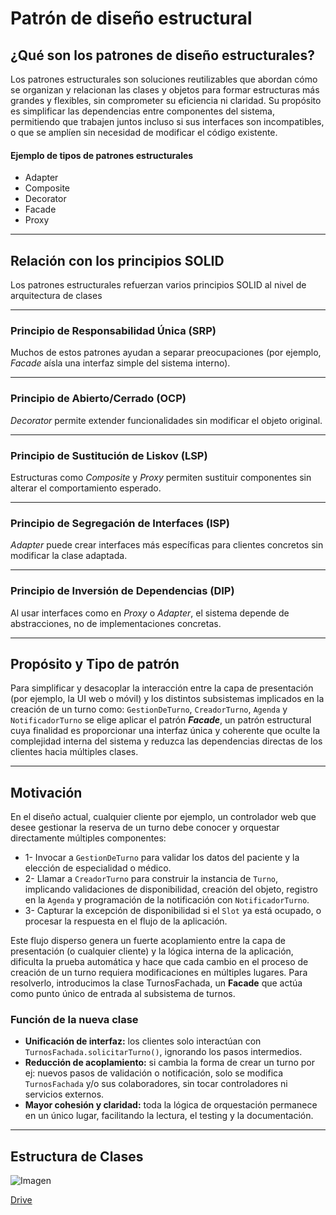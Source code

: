# Patrón de diseño estructural

## ¿Qué son los patrones de diseño estructurales?
Los patrones estructurales son soluciones reutilizables que abordan cómo se organizan y relacionan las clases y objetos para formar estructuras más grandes y flexibles, sin comprometer su eficiencia ni claridad.
Su propósito es simplificar las dependencias entre componentes del sistema, permitiendo que trabajen juntos incluso si sus interfaces son incompatibles, o que se amplíen sin necesidad de modificar el código existente.

#### Ejemplo de tipos de patrones estructurales
- Adapter
- Composite
- Decorator
- Facade
- Proxy

---

## Relación con los principios SOLID
Los patrones estructurales refuerzan varios principios SOLID al nivel de arquitectura de clases

---

### Principio de Responsabilidad Única (SRP)
Muchos de estos patrones ayudan a separar preocupaciones (por ejemplo, *Facade* aísla una interfaz simple del sistema interno).

---

### Principio de Abierto/Cerrado (OCP)
*Decorator* permite extender funcionalidades sin modificar el objeto original.

---

### Principio de Sustitución de Liskov (LSP)
Estructuras como *Composite* y *Proxy* permiten sustituir componentes sin alterar el comportamiento esperado.

---

### Principio de Segregación de Interfaces (ISP)
*Adapter* puede crear interfaces más específicas para clientes concretos sin modificar la clase adaptada.

---

### Principio de Inversión de Dependencias (DIP)
Al usar interfaces como en *Proxy* o *Adapter*, el sistema depende de abstracciones, no de implementaciones concretas.

---

## Propósito y Tipo de patrón
Para simplificar y desacoplar la interacción entre la capa de presentación (por ejemplo, la UI web o móvil) y los distintos subsistemas implicados en la creación de un turno como: `GestionDeTurno`, `CreadorTurno`, `Agenda` y `NotificadorTurno` se elige aplicar el patrón ***Facade***, un patrón estructural cuya finalidad es proporcionar una interfaz única y coherente que oculte la complejidad interna del sistema y reduzca las dependencias directas de los clientes hacia múltiples clases.

---

## Motivación
En el diseño actual, cualquier cliente por ejemplo, un controlador web que desee gestionar la reserva de un turno debe conocer y orquestar directamente múltiples componentes:

- 1- Invocar a `GestionDeTurno` para validar los datos del paciente y la elección de especialidad o médico.
- 2- Llamar a `CreadorTurno` para construir la instancia de `Turno`, implicando validaciones de disponibilidad, creación del objeto, registro en la `Agenda` y programación de la notificación con `NotificadorTurno`.
- 3- Capturar la excepción de disponibilidad si el `Slot` ya está ocupado, o procesar la respuesta en el flujo de la aplicación.

Este flujo disperso genera un fuerte acoplamiento entre la capa de presentación (o cualquier cliente) y la lógica interna de la aplicación, dificulta la prueba automática y hace que cada cambio en el proceso de creación de un turno requiera modificaciones en múltiples lugares.
Para resolverlo, introducimos la clase TurnosFachada, un **Facade** que actúa como punto único de entrada al subsistema de turnos.

### Función de la nueva clase
- **Unificación de interfaz:** los clientes solo interactúan con `TurnosFachada.solicitarTurno()`, ignorando los pasos intermedios.
- **Reducción de acoplamiento:** si cambia la forma de crear un turno por ej: nuevos pasos de validación o notificación, solo se modifica `TurnosFachada` y/o sus colaboradores, sin tocar controladores ni servicios externos.
- **Mayor cohesión y claridad:** toda la lógica de orquestación permanece en un único lugar, facilitando la lectura, el testing y la documentación.

---

## Estructura de Clases

![Imagen](https://drive.google.com/uc?export=view&id=1VgJNcDNE-sO_h1exq93MG9NBCzSfi9xa)

[Drive](https://drive.google.com/file/d/1VgJNcDNE-sO_h1exq93MG9NBCzSfi9xa/view?usp=sharing)
